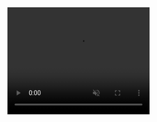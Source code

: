 <video width="320" height="240" autoplay loop muted>
  <source src="URL_DE_VOTRE_VIDEO.mp4" type="video/mp4">
  Votre navigateur ne supporte pas la balise vidéo.
</video>

